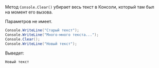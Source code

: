 Метод `Console.Clear()` убирает весь текст в Консоли, который там был на момент его вызова.

Параметров не имеет.

```csharp
Console.WriteLine("Старый текст");
Console.WriteLine("Много-много текста...");
Console.Clear();
Console.WriteLine("Новый текст");
```
Выведет:
```
Новый текст
```
